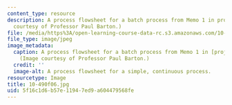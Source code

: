 ```yaml
---
content_type: resource
description: A process flowsheet for a batch process from Memo 1 in projects. (Image
  courtesy of Professor Paul Barton.)
file: /media/https%3A/open-learning-course-data-rc.s3.amazonaws.com/10-490-integrated-chemical-engineering-i-fall-2006/5f16c1d6b57e11947ed9a604479568fe_10-490f06.jpg
file_type: image/jpeg
image_metadata:
  caption: A process flowsheet for a batch process from Memo 1 in [projects](pages/projects).
    (Image courtesy of Professor Paul Barton.)
  credit: ''
  image-alt: A process flowsheet for a simple, continuous process.
resourcetype: Image
title: 10-490f06.jpg
uid: 5f16c1d6-b57e-1194-7ed9-a604479568fe
---
```

